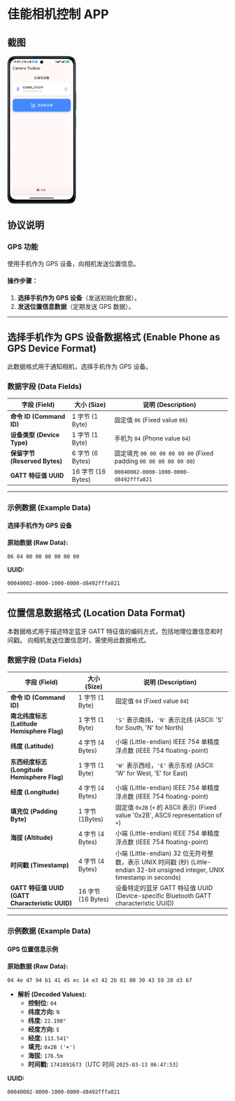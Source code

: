 # **佳能相机控制 APP**

## 截图
<img src="readme/1.png" alt="1.png" style="zoom:33%;" />

## **协议说明**

### **GPS 功能**

使用手机作为 GPS 设备，向相机发送位置信息。

#### **操作步骤：**

1. **选择手机作为 GPS 设备**（发送初始化数据）。
2. **发送位置信息数据**（定期发送 GPS 数据）。

------

## **选择手机作为 GPS 设备数据格式 (Enable Phone as GPS Device Format)**

此数据格式用于通知相机，选择手机作为 GPS 设备。

### **数据字段 (Data Fields)**

| **字段 (Field)**              | **大小 (Size)**    | **说明 (Description)**                                       |
| ----------------------------- | ------------------ | ------------------------------------------------------------ |
| **命令 ID (Command ID)**      | 1 字节 (1 Byte)    | 固定值 `06` (Fixed value `06`)                               |
| **设备类型 (Device Type)** | 1 字节 (1 Byte)    | 手机为 `04` (Phone value `04`)                        |
| **保留字节 (Reserved Bytes)** | 6 字节 (6 Bytes)   | 固定填充 `00 00 00 00 00 00` (Fixed padding `00 00 00 00 00 00`) |
| **GATT 特征值 UUID**          | 16 字节 (16 Bytes) | `00040002-0000-1000-0000-d8492fffa821`                       |

------

### **示例数据 (Example Data)**

#### **选择手机作为 GPS 设备**

**原始数据 (Raw Data):**

```
06 04 00 00 00 00 00 00
```

**UUID:**

```
00040002-0000-1000-0000-d8492fffa821
```

------

## **位置信息数据格式 (Location Data Format)**

本数据格式用于描述特定蓝牙 GATT 特征值的编码方式，包括地理位置信息和时间戳。
 向相机发送位置信息时，需使用此数据格式。

### **数据字段 (Data Fields)**

| **字段 (Field)**                                | **大小 (Size)**    | **说明 (Description)**                                       |
| ----------------------------------------------- | ------------------ | ------------------------------------------------------------ |
| **命令 ID (Command ID)**                        | 1 字节 (1 Byte)    | 固定值 `04` (Fixed value `04`)                               |
| **南北纬度标志 (Latitude Hemisphere Flag)**     | 1 字节 (1 Byte)    | `'S'` 表示南纬，`'N'` 表示北纬 (ASCII: 'S' for South, 'N' for North) |
| **纬度 (Latitude)**                             | 4 字节 (4 Bytes)   | 小端 (Little-endian) IEEE 754 单精度浮点数 (IEEE 754 floating-point) |
| **东西经度标志 (Longitude Hemisphere Flag)**    | 1 字节 (1 Byte)    | `'W'` 表示西经，`'E'` 表示东经 (ASCII: 'W' for West, 'E' for East) |
| **经度 (Longitude)**                            | 4 字节 (4 Bytes)   | 小端 (Little-endian) IEEE 754 单精度浮点数 (IEEE 754 floating-point) |
| **填充位 (Padding Byte)**                       | 1 字节 (1Bytes)    | 固定值 `0x2B` (`+` 的 ASCII 表示) (Fixed value '0x2B', ASCII representation of `+`) |
| **海拔 (Altitude)**                             | 4 字节 (4 Bytes)   | 小端 (Little-endian) IEEE 754 单精度浮点数 (IEEE 754 floating-point) |
| **时间戳 (Timestamp)**                          | 4 字节 (4 Bytes)   | 小端 (Little-endian) 32 位无符号整数，表示 UNIX 时间戳 (秒) (Little-endian 32-bit unsigned integer, UNIX timestamp in seconds) |
| **GATT 特征值 UUID (GATT Characteristic UUID)** | 16 字节 (16 Bytes) | 设备特定的蓝牙 GATT 特征值 UUID (Device-specific Bluetooth GATT characteristic UUID) |

------

### **示例数据 (Example Data)**

#### **GPS 位置信息示例**

**原始数据 (Raw Data):**

```
04 4e d7 94 b1 41 45 ec 14 e3 42 2b 01 80 30 43 59 28 d3 67
```

- **解析 (Decoded Values):**
  - **控制位:** `04`
  - **纬度方向:** `N`
  - **纬度:** `22.198°`
  - **经度方向:** `E`
  - **经度:** `113.541°`
  - **填充:** `0x2B ('+')`
  - **海拔:** `176.5m`
  - **时间戳:** `1741891673`（UTC 时间 `2025-03-13 06:47:53`）

**UUID:**

```
00040002-0000-1000-0000-d8492fffa821
```

